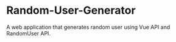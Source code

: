 # Random-User-Generator
A web application that generates random user using Vue API and RandomUser API.
